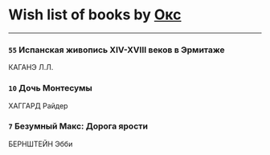 # Wish list of books by [Окс](http://www.knigopis.com/#/user/books?u=102536471289425216982-google)
---

### `55` Испанская живопись XIV-XVIII веков в Эрмитаже
КАГАНЭ Л.Л.

### `10` Дочь Монтесумы
ХАГГАРД Райдер

### `7` Безумный Макс: Дорога ярости
БЕРНШТЕЙН Эбби

